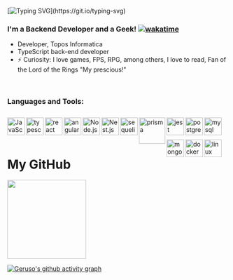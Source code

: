 [![Typing SVG](https://readme-typing-svg.demolab.com?font=Fira+Code&pause=1000&color=219037&width=435&lines=Hello+There%2C+I'm+Victor+Geruso+%F0%9F%91%8B;welcome+to+my+profile!)](https://git.io/typing-svg)

### I'm a Backend Developer and a Geek! [![wakatime](https://wakatime.com/badge/user/ea23585a-b22a-499a-b003-910668d5c474.svg)](https://wakatime.com/@ea23585a-b22a-499a-b003-910668d5c474)

- Developer, Topos Informatica
- TypeScript back-end developer
- ⚡ Curiosity: I love games, FPS, RPG, among others, I love to read, Fan of the Lord of the Rings "My prescious!"

<br />

### Languages and Tools:

<img style="margin-top: 10px;" align="left" alt="JavaScript" width="40px" src="https://cdn.jsdelivr.net/gh/devicons/devicon/icons/javascript/javascript-plain.svg" />
<img style="margin-top: 10px;" align="left" alt="typescript" width="40px" src="https://cdn.jsdelivr.net/gh/devicons/devicon/icons/typescript/typescript-plain.svg" />
<img style="margin-top: 10px;" align="left" alt="react" width="40px" src="https://cdn.jsdelivr.net/gh/devicons/devicon/icons/react/react-original.svg" />
<img style="margin-top: 10px;" align="left" alt="angular" width="40px" src="https://cdn.jsdelivr.net/gh/devicons/devicon/icons/angularjs/angularjs-plain.svg" />
<img style="margin-top: 10px;" align="left" alt="Node.js" width="40px" src="https://cdn.jsdelivr.net/gh/devicons/devicon/icons/nodejs/nodejs-plain.svg" />
<img style="margin-top: 10px;" align="left" alt="Nest.js" width="40px" src="https://cdn.jsdelivr.net/gh/devicons/devicon/icons/nestjs/nestjs-plain.svg" />
<img style="margin-top: 10px;" align="left" alt="sequelize" width="40px" src="https://cdn.jsdelivr.net/gh/devicons/devicon/icons/sequelize/sequelize-original.svg" />
<img style="margin-top: 10px;" align="left" alt="prisma" width="60px" src="https://prismalens.vercel.app/header/logo-dark.svg" />
<img style="margin-top: 10px;" align="left" alt="jest" width="40px" src="https://cdn.jsdelivr.net/gh/devicons/devicon/icons/jest/jest-plain.svg" />
<img style="margin-top: 10px;" align="left" alt="postgresql" width="40px" src="https://cdn.jsdelivr.net/gh/devicons/devicon/icons/postgresql/postgresql-plain.svg" />
<img style="margin-top: 10px;" align="left" alt="mysql" width="40px" src="https://cdn.jsdelivr.net/gh/devicons/devicon/icons/mysql/mysql-plain.svg" />
<img style="margin-top: 10px;" align="left" alt="mongodb" width="40px" src="https://cdn.jsdelivr.net/gh/devicons/devicon/icons/mongodb/mongodb-plain.svg" />
<img style="margin-top: 10px;" align="left" alt="docker" width="40px" src="https://cdn.jsdelivr.net/gh/devicons/devicon/icons/docker/docker-original-wordmark.svg" />
<img style="margin-top: 10px;" align="left" alt="linux" width="40px" src="https://cdn.jsdelivr.net/gh/devicons/devicon/icons/linux/linux-original.svg" />

<br />
<br />
<br />

<h1>My GitHub</h1>
<div>
  <a href="https://github.com/vgeruso">
  <img height="180em" src="https://github-readme-stats.vercel.app/api/top-langs/?username=vgeruso&layout=compact&langs_count=7&theme=dark"/>
</div>
    
[![Geruso's github activity graph](https://github-readme-activity-graph.vercel.app/graph?username=vgeruso&theme=github-compact)](https://github.com/ashutosh00710/github-readme-activity-graph)
  
<!--<h1>Daily Dev</h1>

<a href="https://app.daily.dev/vgeruso"><img src="https://api.daily.dev/devcards/7b6458bde8264469ab644839f8f3df65.png?r=h3y" width="400" alt="Victor Geruso Gomes's Dev Card"/></a>-->
